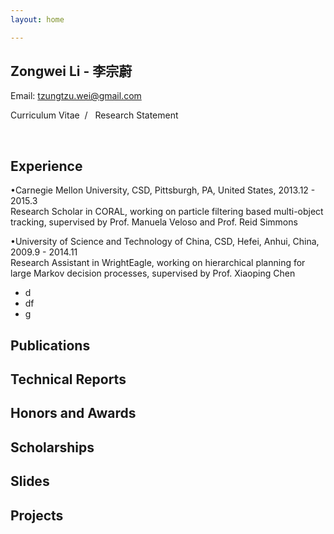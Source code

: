 ```yaml
---
layout: home

---
```


<link type="text/css" rel="stylesheet" href="media/css/style_home.css">

## **Zongwei Li**   - 李宗蔚

Email: [tzungtzu.wei@gmail.com][1]

Curriculum Vitae  /   Research Statement


<br  />

## Experience
•Carnegie Mellon University, CSD, Pittsburgh, PA, United States, 2013.12 - 2015.3  
Research Scholar in CORAL, working on particle filtering based multi-object tracking, supervised by Prof. Manuela Veloso and Prof. Reid Simmons

•University of Science and Technology of China, CSD, Hefei, Anhui, China, 2009.9 - 2014.11  
Research Assistant in WrightEagle, working on hierarchical planning for large Markov decision processes, supervised by Prof. Xiaoping Chen

+ d
+ df
+ g

## Publications

## Technical Reports

## Honors and Awards

## Scholarships

## Slides

## Projects






[1]:	tzungtzu.wei@gmail.com